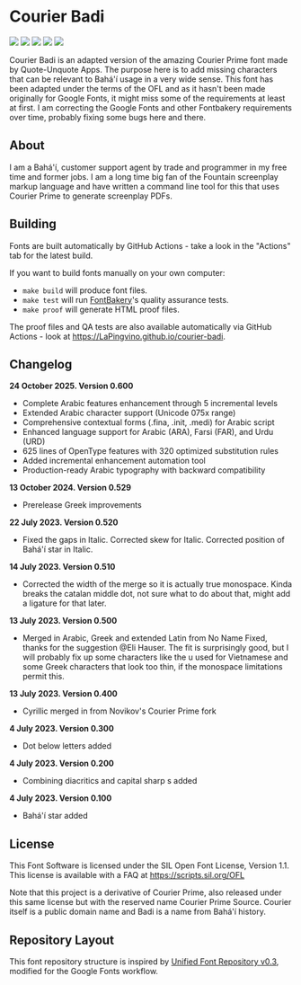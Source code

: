 # Courier Badi

[![][Fontbakery]](https://LaPingvino.github.io/courier-badi/fontbakery/fontbakery-report.html)
[![][Universal]](https://LaPingvino.github.io/courier-badi/fontbakery/fontbakery-report.html)
[![][GF Profile]](https://LaPingvino.github.io/courier-badi/fontbakery/fontbakery-report.html)
[![][Outline Correctness]](https://LaPingvino.github.io/courier-badi/fontbakery/fontbakery-report.html)
[![][Shaping]](https://LaPingvino.github.io/courier-badi/fontbakery/fontbakery-report.html)

[Fontbakery]: https://img.shields.io/endpoint?url=https%3A%2F%2Fraw.githubusercontent.com%2FLaPingvino%2Fcourier-badi%2Fgh-pages%2Fbadges%2Foverall.json
[GF Profile]: https://img.shields.io/endpoint?url=https%3A%2F%2Fraw.githubusercontent.com%2FLaPingvino%2Fcourier-badi%2Fgh-pages%2Fbadges%2FGoogleFonts.json
[Outline Correctness]: https://img.shields.io/endpoint?url=https%3A%2F%2Fraw.githubusercontent.com%2FLaPingvino%2Fcourier-badi%2Fgh-pages%2Fbadges%2FOutlineCorrectnessChecks.json
[Shaping]: https://img.shields.io/endpoint?url=https%3A%2F%2Fraw.githubusercontent.com%2FLaPingvino%2Fcourier-badi%2Fgh-pages%2Fbadges%2FShapingChecks.json
[Universal]: https://img.shields.io/endpoint?url=https%3A%2F%2Fraw.githubusercontent.com%2FLaPingvino%2Fcourier-badi%2Fgh-pages%2Fbadges%2FUniversal.json

Courier Badi is an adapted version of the amazing Courier Prime font made by Quote-Unquote Apps. The purpose here is to add
missing characters that can be relevant to Bahá'í usage in a very wide sense. This font has been adapted under the terms of
the OFL and as it hasn't been made originally for Google Fonts, it might miss some of the requirements at least at first.
I am correcting the Google Fonts and other Fontbakery requirements over time, probably fixing some bugs here and there.

## About

I am a Bahá'í, customer support agent by trade and programmer in my free time and former jobs. I am a long time big fan of the Fountain screenplay markup language and have written a command line tool for this that uses Courier Prime to generate screenplay PDFs.

## Building

Fonts are built automatically by GitHub Actions - take a look in the "Actions" tab for the latest build.

If you want to build fonts manually on your own computer:

* `make build` will produce font files.
* `make test` will run [FontBakery](https://github.com/googlefonts/fontbakery)'s quality assurance tests.
* `make proof` will generate HTML proof files.

The proof files and QA tests are also available automatically via GitHub Actions - look at https://LaPingvino.github.io/courier-badi.

## Changelog

**24 October 2025. Version 0.600**
- Complete Arabic features enhancement through 5 incremental levels
- Extended Arabic character support (Unicode 075x range)
- Comprehensive contextual forms (.fina, .init, .medi) for Arabic script
- Enhanced language support for Arabic (ARA), Farsi (FAR), and Urdu (URD)
- 625 lines of OpenType features with 320 optimized substitution rules
- Added incremental enhancement automation tool
- Production-ready Arabic typography with backward compatibility

**13 October 2024. Version 0.529**
- Prerelease Greek improvements

**22 July 2023. Version 0.520**
- Fixed the gaps in Italic. Corrected skew for Italic. Corrected position of Bahá'í star in Italic.

**14 July 2023. Version 0.510**
- Corrected the width of the merge so it is actually true monospace. Kinda breaks the catalan middle dot,
  not sure what to do about that, might add a ligature for that later.

**13 July 2023. Version 0.500**
- Merged in Arabic, Greek and extended Latin from No Name Fixed, thanks for the suggestion @Eli Hauser.
  The fit is surprisingly good, but I will probably fix up some characters like the u used for Vietnamese
  and some Greek characters that look too thin, if the monospace limitations permit this.

**13 July 2023. Version 0.400**
- Cyrillic merged in from Novikov's Courier Prime fork

**4 July 2023. Version 0.300**
- Dot below letters added

**4 July 2023. Version 0.200**
- Combining diacritics and capital sharp s added

**4 July 2023. Version 0.100**
- Bahá'í star added

## License

This Font Software is licensed under the SIL Open Font License, Version 1.1.
This license is available with a FAQ at
https://scripts.sil.org/OFL

Note that this project is a derivative of Courier Prime, also released under this same license
but with the reserved name Courier Prime Source. Courier itself is a public domain name and
Badi is a name from Bahá'í history.

## Repository Layout

This font repository structure is inspired by [Unified Font Repository v0.3](https://github.com/unified-font-repository/Unified-Font-Repository), modified for the Google Fonts workflow.
